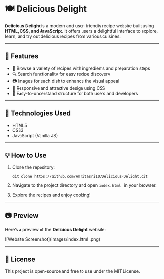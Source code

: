 # 🍽️ Delicious Delight

**Delicious Delight** is a modern and user-friendly recipe website built using **HTML, CSS, and JavaScript**. It offers users a delightful interface to explore, learn, and try out delicious recipes from various cuisines.

---

## 🌟 Features

- 🍲 Browse a variety of recipes with ingredients and preparation steps
- 🔍 Search functionality for easy recipe discovery
- 📷 Images for each dish to enhance the visual appeal
- 🎨 Responsive and attractive design using CSS
- 🧠 Easy-to-understand structure for both users and developers

---

## 🚀 Technologies Used

- HTML5
- CSS3
- JavaScript (Vanilla JS)

---

## 💡 How to Use

1.   Clone the repository:
   
     ``` git clone https://github.com/Amritasri10/Delicious-Delight.git  ```
     
3. Navigate to the project directory and open  ```index.html ``` in your browser.

4. Explore the recipes and enjoy cooking!

---

## 📷 Preview

Here’s a preview of the **Delicious Delight** website:

![Website Screenshot](images/index.html .png)

---

## 📜 License

This project is open-source and free to use under the MIT License.





